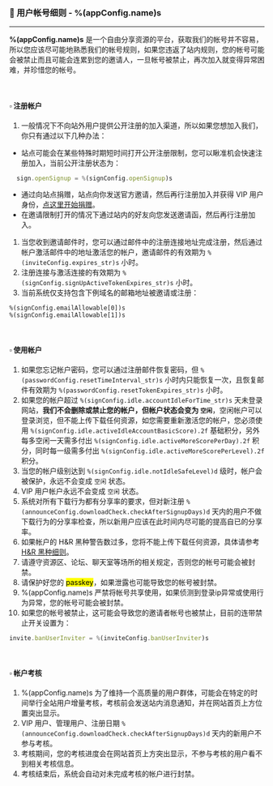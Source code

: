 ### :orange_book: 用户帐号细则 - %(appConfig.name)s
---
**%(appConfig.name)s** 是一个自由分享资源的平台，获取我们的帐号并不容易，所以您应该尽可能地熟悉我们的帐号规则，如果您违返了站内规则，您的帐号可能会被禁止而且可能会连累到您的邀请人，一旦帐号被禁止，再次加入就变得异常困难，并珍惜您的帐号。

&emsp;

#### :white_small_square: 注册帐户
1. 一般情况下不向站外用户提供公开注册的加入渠道，所以如果您想加入我们，你只有通过以下几种办法：
  * 站点可能会在某些特殊时期短时间打开公开注册限制，您可以瞅准机会快速注册加入，当前公开注册状态为：
  ```javascript
	sign.openSignup = %(signConfig.openSignup)s
  ```
  * 通过向站点捐赠，站点向你发送官方邀请，然后再行注册加入并获得 VIP 用户身份，[点这里开始捐赠](/vip/rules)。
  * 在邀请限制打开的情况下通过站内的好友向您发送邀请函，然后再行注册加入。
  
1. 当您收到邀请邮件时，您可以通过邮件中的注册连接地址完成注册，然后通过帐户激活邮件中的地址激活您的帐户，邀请邮件的有效期为 `%(inviteConfig.expires_str)s` 小时。
1. 注册连接与激活连接的有效期为 `%(signConfig.signUpActiveTokenExpires_str)s` 小时。
1. 当前系统仅支持包含下例域名的邮箱地址被邀请或注册：
```
%(signConfig.emailAllowable[0])s
%(signConfig.emailAllowable[1])s
```

&emsp;

#### :white_small_square: 使用帐户

1. 如果您忘记帐户密码，您可以通过注册邮件恢复密码，但 `%(passwordConfig.resetTimeInterval_str)s` 小时内只能恢复一次，且恢复邮件有效期为 `%(passwordConfig.resetTokenExpires_str)s` 小时。
1. 如果您的帐户超过 `%(signConfig.idle.accountIdleForTime_str)s` 天未登录网站，**我们不会删除或禁止您的帐户，但帐户状态会变为 `空闲`**，空闲帐户可以登录浏览，但不能上传下载任何资源，如您需要重新激活您的帐户，您必须使用 `%(signConfig.idle.activeIdleAccountBasicScore).2f` 基础积分，另外每多空闲一天需多付出 `%(signConfig.idle.activeMoreScorePerDay).2f` 积分，同时每一级需多付出 `%(signConfig.idle.activeMoreScorePerLevel).2f` 积分。
1. 当您的帐户级别达到 `%(signConfig.idle.notIdleSafeLevel)d` 级时，帐户会被保护，永远不会变成 `空闲` 状态。
1. VIP 用户帐户永远不会变成 `空闲` 状态。
1. 系统对所有下载行为都有分享率的要求，但对新注册 `%(announceConfig.downloadCheck.checkAfterSignupDays)d` 天内的用户不做下载行为的分享率检查，所以新用户应该在此时间内尽可能的提高自已的分享率。
1. 如果帐户的 H&R 黑种警告数过多，您将不能上传下载任何资源，具体请参考 [H&R 黑种细则](/about/manual/hnrRules)。
1. 请遵守资源区、论坛、聊天室等场所的相关规定，否则您的帐号可能会被封禁。
1. 请保护好您的 <mark>passkey</mark>，如果泄露也可能导致您的帐号被封禁。
1. %(appConfig.name)s 严禁将帐号共享使用，如果侦测到登录ip异常或使用行为异常，您的帐号可能会被封禁。
1. 如果您的帐号被禁止，这可能会导致您的邀请者帐号也被禁止，目前的连带禁止开关设置为：
```javascript
invite.banUserInviter = %(inviteConfig.banUserInviter)s
```

&emsp;

#### :white_small_square: 帐户考核

1. %(appConfig.name)s 为了维持一个高质量的用户群体，可能会在特定的时间举行全站用户增量考核，考核前会发送站内消息通知，并在网站首页上方位置突出显示。
1. VIP 用户、管理用户、注册日期 `%(announceConfig.downloadCheck.checkAfterSignupDays)d` 天内的新用户不参与考核。
1. 考核期间，您的考核进度会在网站首页上方突出显示，不参与考核的用户看不到相关考核信息。
1. 考核结束后，系统会自动对未完成考核的帐户进行封禁。